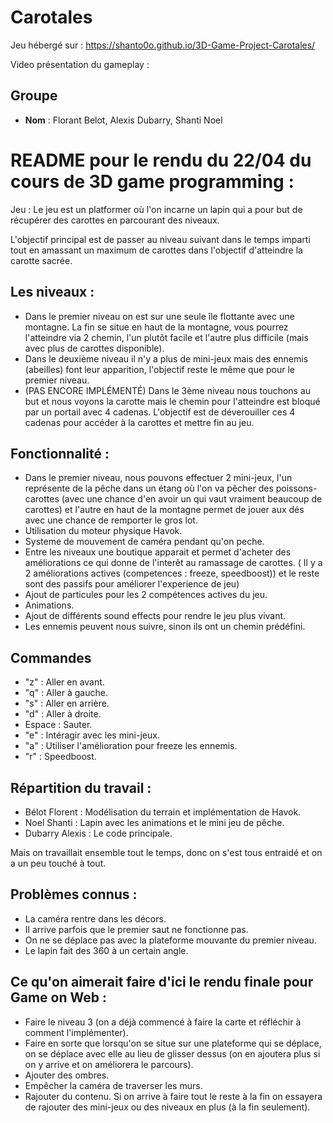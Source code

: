 # Carotales
Jeu hébergé sur : https://shanto0o.github.io/3D-Game-Project-Carotales/

Video présentation du gameplay : 
  ## Groupe
  - **Nom** : Florant Belot, Alexis Dubarry, Shanti Noel

# README pour le rendu du 22/04 du cours de 3D game programming : 


Jeu : Le jeu est un platformer où l'on incarne un lapin qui a pour but de récupérer des carottes en parcourant des niveaux.

L'objectif principal est de passer au niveau suivant dans le temps imparti tout en amassant un maximum de carottes dans l'objectif d'atteindre la carotte sacrée.
  ## Les niveaux : 
  - Dans le premier niveau on est sur une seule île flottante avec une montagne. La fin se situe en haut de la montagne, vous pourrez l'atteindre via 2 chemin, l'un plutôt facile et l'autre plus difficile (mais avec plus de carottes disponible).
  - Dans le deuxième niveau il n'y a plus de mini-jeux mais des ennemis (abeilles) font leur apparition, l'objectif reste le même que pour le premier niveau.
  - (PAS ENCORE IMPLÉMENTÉ) Dans le 3ème niveau nous touchons au but et nous voyons la carotte mais le chemin pour l'atteindre est bloqué par un portail avec 4 cadenas. L'objectif est de déverouiller ces 4 cadenas pour accéder à la carottes et mettre fin au jeu.

  ## Fonctionnalité :
  - Dans le premier niveau, nous pouvons effectuer 2 mini-jeux, l'un représente de la pêche dans un étang où l'on va pêcher des poissons-carottes (avec une chance d'en avoir un qui vaut vraiment beaucoup de carottes) et l'autre en haut de la montagne permet de jouer aux dés avec une chance de remporter le gros lot.
  - Utilisation du moteur physique Havok.
  - Systeme de mouvement de caméra pendant qu'on peche.
  - Entre les niveaux une boutique apparait et permet d'acheter des améliorations ce qui donne de l'interêt au ramassage de carottes. ( Il y a 2 améliorations actives (competences :  freeze, speedboost)) et le reste sont des passifs pour améliorer l'experience de jeu)
  - Ajout de particules pour les 2 compétences actives du jeu.
  - Animations.
  - Ajout de différents sound effects pour rendre le jeu plus vivant.
  - Les ennemis peuvent nous suivre, sinon ils ont un chemin prédéfini.

  
  ## Commandes
  - "z" : Aller en avant.
  - "q" : Aller à gauche.
  - "s" : Aller en arrière.
  - "d" : Aller à droite.
  - Espace : Sauter.
  - "e" : Intéragir avec les mini-jeux.
  - "a" : Utiliser l'amélioration pour freeze les ennemis.
  - "r" : Speedboost.

  ## Répartition du travail :
  - Bélot Florent : Modélisation du terrain et implémentation de Havok.
  - Noel Shanti : Lapin avec les animations et le mini jeu de pêche.
  - Dubarry Alexis : Le code principale.

  Mais on travaillait ensemble tout le temps, donc on s'est tous entraidé et on a un peu touché à tout.

  ## Problèmes connus :
  - La caméra rentre dans les décors.
  - Il arrive parfois que le premier saut ne fonctionne pas.
  - On ne se déplace pas avec la plateforme mouvante du premier niveau.
  - Le lapin fait des 360 à un certain angle.


  ## Ce qu'on aimerait faire d'ici le rendu finale pour Game on Web :
  - Faire le niveau 3 (on a déjà commencé à faire la carte et réfléchir à comment l'implémenter).
  - Faire en sorte que lorsqu'on se situe sur une plateforme qui se déplace, on se déplace avec elle au lieu de glisser dessus (on en ajoutera plus si on y arrive et on améliorera le parcours).
  - Ajouter des ombres.
  - Empêcher la caméra de traverser les murs.
  - Rajouter du contenu. Si on arrive à faire tout le reste à la fin on essayera de rajouter des mini-jeux ou des niveaux en plus (à la fin seulement).

  



  



